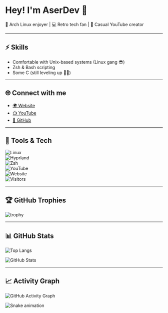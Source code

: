 # Hey! I'm AserDev 👋  

🐧 Arch Linux enjoyer | 💻 Retro tech fan | 🎥 Casual YouTube creator  

---

## ⚡ Skills  
- Comfortable with Unix-based systems (Linux gang 😎)  
- Zsh & Bash scripting  
- Some C (still leveling up 👨‍💻)  

---

## 🌐 Connect with me  
- [🌍 Website](https://aserdevyt.github.io/)  
- [📺 YouTube](https://www.youtube.com/@aserdev_yt)  
- [🐙 GitHub](https://github.com/aserdev)  

---

## 🚀 Tools & Tech  
![Linux](https://img.shields.io/badge/Linux-Arch-blue?style=for-the-badge&logo=linux)  
![Hyprland](https://img.shields.io/badge/WM-Hyprland-purple?style=for-the-badge)  
![Zsh](https://img.shields.io/badge/Shell-Zsh-pink?style=for-the-badge&logo=gnu-bash)  
![YouTube](https://img.shields.io/badge/YouTube-AserDev-red?style=for-the-badge&logo=youtube)  
![Website](https://img.shields.io/website?url=https%3A%2F%2Faserdevyt.github.io%2F&style=for-the-badge)  
![Visitors](https://komarev.com/ghpvc/?username=aserdevyt&style=for-the-badge)  

---

## 🏆 GitHub Trophies  
![trophy](https://github-profile-trophy.vercel.app/?username=aserdevyt&theme=tokyonight&no-frame=true&margin-w=15)  

---

## 📊 GitHub Stats  
![Top Langs](https://github-readme-stats.vercel.app/api/top-langs/?username=aserdevyt&layout=compact&theme=tokyonight)  

![GitHub Stats](https://github-readme-stats.vercel.app/api?username=aserdevyt&show_icons=true&theme=tokyonight)  

---

## 📈 Activity Graph  
![GitHub Activity Graph](https://github-readme-activity-graph.vercel.app/graph?username=aserdevyt&theme=tokyo-night)

![Snake animation](https://github.com/aserdevyt/aserdevyt/blob/output/github-contribution-grid-snake.svg)



